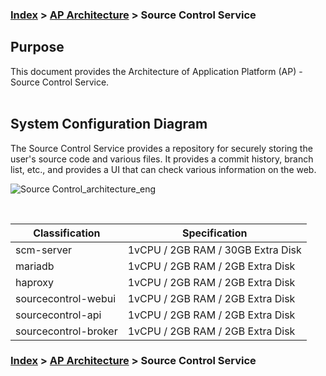 ### [Index](https://github.com/PaaS-TA/Guide-eng/blob/master/README.md) > [AP Architecture](../README.md) > Source Control Service

## Purpose
This document provides the Architecture of Application Platform (AP) - Source Control Service.
<br><br>

## System Configuration Diagram
The Source Control Service provides a repository for securely storing the user's source code and various files.
It provides a commit history, branch list, etc., and provides a UI that can check various information on the web.

![Source Control_architecture_eng](https://user-images.githubusercontent.com/104418463/165657254-70b8412f-ca52-44f1-9ad1-77f3910e8a38.png)

<br>

| Classification | Specification |
|-------|-----|
| scm-server | 1vCPU / 2GB RAM / 30GB Extra Disk |
| mariadb | 1vCPU / 2GB RAM / 2GB Extra Disk |
| haproxy | 1vCPU / 2GB RAM / 2GB Extra Disk |
| sourcecontrol-webui | 1vCPU / 2GB RAM / 2GB Extra Disk |
| sourcecontrol-api | 1vCPU / 2GB RAM / 2GB Extra Disk |
| sourcecontrol-broker | 1vCPU / 2GB RAM / 2GB Extra Disk |


### [Index](https://github.com/PaaS-TA/Guide-eng/blob/master/README.md) > [AP Architecture](../README.md) > Source Control Service
